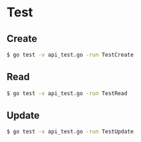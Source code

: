 # Test

## Create

```bash
$ go test -v api_test.go -run TestCreate
```

## Read

```bash
$ go test -v api_test.go -run TestRead
```

## Update

```bash
$ go test -v api_test.go -run TestUpdate
```